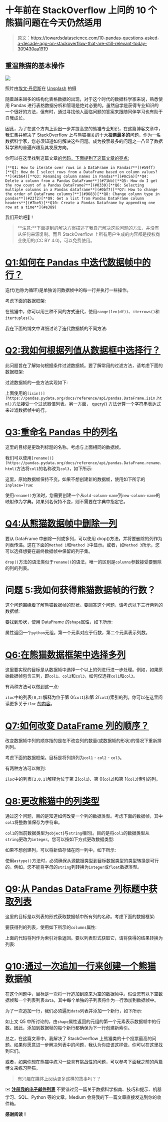 # 十年前在 StackOverflow 上问的 10 个熊猫问题在今天仍然适用

> 原文：<https://towardsdatascience.com/10-pandas-questions-asked-a-decade-ago-on-stackoverflow-that-are-still-relevant-today-309430aa1919>

## 重温熊猫的基本操作

![](img/7ce99b2c4c5f445cbe7d332febcb2f9d.png)

照片由[埃文·丹尼斯](https://unsplash.com/@evan__bray?utm_source=medium&utm_medium=referral)在 [Unsplash](https://unsplash.com?utm_source=medium&utm_medium=referral) 拍摄

随着越来越多的结构化表格数据的出现，对于这个时代的数据科学家来说，熟悉使用 Pandas 进行表格数据分析和管理是绝对必要的。虽然自学是获得专业知识的一个很好的方法，但有时，通过寻找他人面临问题的答案来跟随同伴学习也有助于自我成长。

因此，为了在这个方向上迈出一步并提高您的熊猫专业知识，在这篇博客文章中，我汇集并解决了 StackOverflow 上与熊猫相关的十大**投票最多的**问题，作为一名数据科学家，您必须知道如何解决这些问题。成为投票最多的问题之一凸显了数据科学界的普遍兴趣及其发展方向。

你可以在这里找到这篇文章[的代码。下面提到了这篇文章的亮点:](https://deepnote.com/workspace/avi-chawla-695b-aee6f4ef-2d50-4fb6-9ef2-20ee1022995a/project/StackOverflow-Questions-d5aaa600-f9de-4918-a993-ef3283cfd6c0/%2Fnotebook.ipynb)

```
[**Q1: How to iterate over rows in a DataFrame in Pandas?**](#59ff)[**Q2: How do I select rows from a DataFrame based on column values?**](#2b64)[**Q3: Renaming column names in Pandas**](#0c5a)[**Q4: Delete a column from a Pandas DataFrame**](#71bb)[**Q5: How do I get the row count of a Pandas DataFrame?**](#0330)[**Q6: Selecting multiple columns in a Pandas dataframe**](#0bf7)[**Q7: How to change the order of DataFrame columns?**](#9683)[**Q8: Change column type in pandas**](#23f2)[**Q9: Get a list from Pandas DataFrame column headers**](#7be5)[**Q10: Create a Pandas Dataframe by appending one row at a time**](#e389)
```

我们开始吧🚀！

> **注意:**下面提到的解决方案描述了我自己解决这些问题的方法，并没有从任何来源复制。而且 StackOverflow 上所有用户生成的内容都是授权商业使用的(CC BY 4.0)，可以免费使用。

# [Q1:如何在 Pandas 中迭代数据帧中的行？](https://stackoverflow.com/questions/16476924/how-to-iterate-over-rows-in-a-dataframe-in-pandas)

迭代(也称为循环)是单独访问数据帧中的每一行并执行一些操作。

考虑下面的数据框架:

在熊猫中，你可以用三种不同的方式迭代，使用`range(len(df))`、`iterrows()`和`itertuples()`。

我在下面的博文中详细讨论了迭代数据帧的不同方法:

[](/five-killer-optimization-techniques-every-pandas-user-should-know-266662bd1163)  

# [Q2:我如何根据列值从数据框中选择行？](https://stackoverflow.com/questions/17071871/how-do-i-select-rows-from-a-dataframe-based-on-column-values)

此问题旨在了解如何根据条件过滤数据帧。要了解常用的过滤方法，请考虑下面的数据框架:

过滤数据帧的一些方法实现如下:

上面使用的`[isin()](https://pandas.pydata.org/docs/reference/api/pandas.DataFrame.isin.html)`方法接受一个过滤器值列表。另一方面， [query()](https://pandas.pydata.org/docs/reference/api/pandas.DataFrame.query.html) 方法计算一个字符串表达式来过滤数据帧中的行。

# [Q3:重命名 Pandas 中的列名](https://stackoverflow.com/questions/11346283/renaming-column-names-in-pandas)

这里的目标是更改列标题的名称。考虑与上面相同的数据帧。

我们可以使用`[rename()](https://pandas.pydata.org/docs/reference/api/pandas.DataFrame.rename.html)`方法将`col1`的名称改为`col3`，如下所示:

这里，原始数据帧保持不变。如果不想创建新的数据帧，使用如下所示的`inplace=True`:

使用`rename()`方法时，您需要创建一个从`old-column-name`到`new-column-name`的映射作为字典。如果列名保持不变，则不需要在字典中指定它。

# [Q4:从熊猫数据帧中删除一列](https://stackoverflow.com/questions/13411544/delete-a-column-from-a-pandas-dataframe)

要从 DataFrame 中删除一列或多列，可以使用 drop()方法，并将要删除的列作为列表传递。这在下面的`Method 1`和`Method 2`中显示。或者，如`Method 3`所示，您可以选择想要在最终数据帧中保留的列子集。

`drop()`方法的语法类似于`rename()`的语法，唯一的区别是`columns`参数接受要删除的列的列表。

# 问题 5:我如何获得熊猫数据帧的行数？

这个问题围绕着了解熊猫数据帧的形状。要回答这个问题，请考虑以下三行两列的数据帧:

要找到形状，使用 DataFrame 的`shape`属性，如下所示:

属性返回一个`python`元组。第一个元素对应于行数，第二个元素表示列数。

# [Q6:在熊猫数据框架中选择多列](https://stackoverflow.com/questions/11285613/selecting-multiple-columns-in-a-pandas-dataframe)

这里要实现的目标是从数据帧中选择一个以上的列进行进一步处理。例如，如果原始数据帧包含三列，即`col1`、`col2`和`col3`，如何仅选择`col1`和`col3`。

有两种方法可以做到这一点:

`iloc`中的列表`[0,2]`解释为位于第 0(`col1`)和第 2(`col3`)索引的列。你可以在这里阅读更多关于`iloc` [的内容](https://pandas.pydata.org/docs/reference/api/pandas.DataFrame.iloc.html)。

# [Q7:如何改变 DataFrame 列的顺序？](https://stackoverflow.com/questions/13148429/how-to-change-the-order-of-dataframe-columns)

改变数据帧中列的顺序指的是在不改变列的数量(或数据帧的形状)的情况下重新排列列。

考虑下面的数据框架。目标是将列排列为`col1` - `col2` - `col3`。

有两种方法可以做到:

`iloc`中的列表`[2,0,1]`解释为位于第 2(`col1`)、第 0(`col2`)和第 1(`col3`)索引的列。

# [Q8:更改熊猫中的列类型](https://stackoverflow.com/questions/15891038/change-column-type-in-pandas)

通过这个问题，目的是知道如何改变一个列的数据类型。考虑下面的数据帧，其中`col1`将整数值保存为字符串。

`col1`的当前数据类型为`object`(与`string`相同)。目的是将`col1`的数据类型从`string`更改为`integer`。您可以按如下方式更改数据类型:

如果不想创建列，可以将新值存储在同一列中，如下所示:

使用`astype()`方法时，必须确保从源数据类型到目标数据类型的类型转换是可行的。例如，您不能将字母的`string`列转换为`integer`或`float`数据类型。

# [Q9:从 Pandas DataFrame 列标题中获取列表](https://stackoverflow.com/questions/19482970/get-a-list-from-pandas-dataframe-column-headers)

这里的目标是以列表的形式获取数据帧中所有列的名称。考虑下面的数据框架:

要获得列的列表，使用如下所示的`columns`属性:

上面的代码将列作为索引对象返回。要以列表形式获取它，请将获得的结果转换为列表:

# [Q10:通过一次追加一行来创建一个熊猫数据帧](https://stackoverflow.com/questions/10715965/create-a-pandas-dataframe-by-appending-one-row-at-a-time)

在这个问题中，目标是一次将一行追加到原来为空的数据帧中。假设您有以下空数据帧和一个列表列表`data`，其中每个单独的子列表将作为一行添加到数据帧中。

为了一次追加一行，我们必须遍历`data`列表并添加一个新行，如下所示:

如上文 Q5 中所讨论的，由`shape`属性返回的元组的第一个元素表示数据帧中的行数。因此，添加到数据帧的每个新行都确保为下一行创建新索引。

总之，在这篇文章中，我解决了 StackOverflow 上熊猫类的十个投票最高的问题。如果你愿意进一步解决列表中的问题，我认为你应该这样做，你可以在这里找到它们。

或者，如果你想在熊猫中练习一些具有挑战性的问题，可以参考下面我之前的两篇博文来练习熊猫。

[](/pandas-exercise-for-data-scientists-part-1-b601a97ee091)  [](/pandas-exercise-for-data-scientists-part-2-4d532cfc00bf)  

> 有兴趣在媒体上阅读更多这样的故事吗？？

✉️ [**注册我的电子邮件列表**](https://medium.com/subscribe/@avi_chawla) 不要错过另一篇关于数据科学指南、技巧和提示、机器学习、SQL、Python 等的文章。Medium 会将我的下一篇文章直接发送到你的收件箱。

**感谢阅读！**